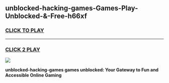 
## unblocked-hacking-games-Games-Play-Unblocked-&-Free-h66xf
<h3>
<a href="https://premium76.site?title=unblocked-hacking-games&ref=24A">CLICK TO PLAY</a></h3>
<hr>

<h3>
<a href="https://premium76.site?title=unblocked-hacking-games&ref=24A">CLICK 2 PLAY</a>
  
</h3>

<a href="https://premium76.site?title=unblocked-hacking-games&ref=24A"><img src="https://clearcache.store/games.png"></a>


**unblocked-hacking-games games unblocked: Your Gateway to Fun and Accessible Online Gaming**

